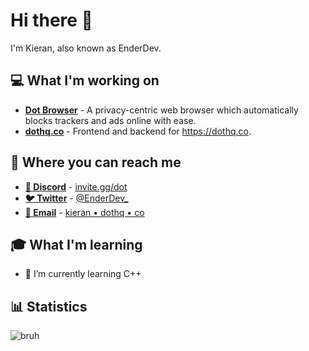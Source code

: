 # Hi there 👋

I'm Kieran, also known as EnderDev.

## 💻 What I'm working on

* **[Dot Browser](https://github.com/dothq/browser)** - A privacy-centric web browser which automatically blocks trackers and ads online with ease.
* **[dothq.co](https://github.com/dothq/dothq.co)** - Frontend and backend for https://dothq.co.

## 📣 Where you can reach me

* **[💬 Discord](https://invite.gg/dot)** - [invite.gg/dot](https://invite.gg/dot)
* **[🐦 Twitter](https://twitter.com/EnderDev_)** - [@EnderDev_](https://twitter.com/EnderDev_)
* **[📧 Email](mailto:kieran@dothq.co)** -  [kieran • dothq • co](mailto:kieran@dothq.co)

## 🎓 What I'm learning

* 🌱 I’m currently learning C++

## 📊 Statistics

![bruh](https://github-readme-stats.vercel.app/api?username=enderdev&show_icons=true)
